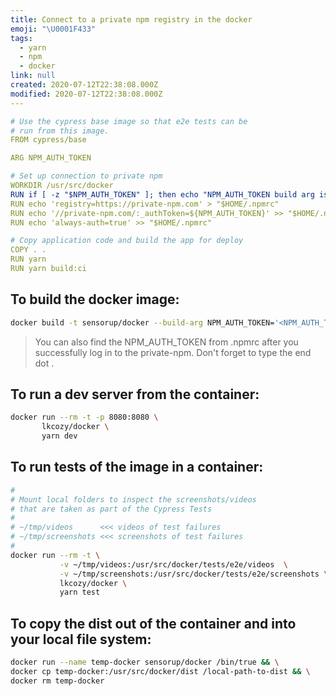 ```yaml
---
title: Connect to a private npm registry in the docker
emoji: "\U0001F433"
tags:
  - yarn
  - npm
  - docker
link: null
created: 2020-07-12T22:38:08.000Z
modified: 2020-07-12T22:38:08.000Z
---
```


```yml
# Use the cypress base image so that e2e tests can be
# run from this image.
FROM cypress/base

ARG NPM_AUTH_TOKEN

# Set up connection to private npm
WORKDIR /usr/src/docker
RUN if [ -z "$NPM_AUTH_TOKEN" ]; then echo "NPM_AUTH_TOKEN build arg is required."; exit 1; else : ; fi
RUN echo 'registry=https://private-npm.com' > "$HOME/.npmrc"
RUN echo '//private-npm.com/:_authToken=${NPM_AUTH_TOKEN}' >> "$HOME/.npmrc"
RUN echo 'always-auth=true' >> "$HOME/.npmrc"

# Copy application code and build the app for deploy
COPY . .
RUN yarn
RUN yarn build:ci
```

## To build the docker image:

```sh
docker build -t sensorup/docker --build-arg NPM_AUTH_TOKEN='<NPM_AUTH_TOKEN>' .
```

> You can also find the NPM_AUTH_TOKEN from .npmrc after you successfully log in to the private-npm. Don't forget to type the end dot .

## To run a dev server from the container:

```sh
docker run --rm -t -p 8080:8080 \
       lkcozy/docker \
       yarn dev
```

## To run tests of the image in a container:

```sh
#
# Mount local folders to inspect the screenshots/videos
# that are taken as part of the Cypress Tests
#
# ~/tmp/videos      <<< videos of test failures
# ~/tmp/screenshots <<< screenshots of test failures
#
docker run --rm -t \
           -v ~/tmp/videos:/usr/src/docker/tests/e2e/videos  \
           -v ~/tmp/screenshots:/usr/src/docker/tests/e2e/screenshots \
           lkcozy/docker \
           yarn test
```

## To copy the dist out of the container and into your local file system:

```sh
docker run --name temp-docker sensorup/docker /bin/true && \
docker cp temp-docker:/usr/src/docker/dist /local-path-to-dist && \
docker rm temp-docker
```
